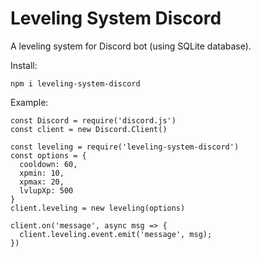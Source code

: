 # Leveling System Discord

A leveling system for Discord bot (using SQLite database).

Install:
```
npm i leveling-system-discord
```

Example:
```
const Discord = require('discord.js')
const client = new Discord.Client()

const leveling = require('leveling-system-discord')
const options = {
  cooldown: 60, 
  xpmin: 10,
  xpmax: 20,
  lvlupXp: 500 
}
client.leveling = new leveling(options)

client.on('message', async msg => {
  client.leveling.event.emit('message', msg);
})
```
